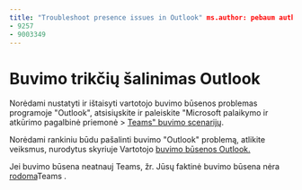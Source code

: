 ```yaml
---
title: "Troubleshoot presence issues in Outlook" ms.author: pebaum author: pebaum manager: scotv ms.date: 04/8/2021 ms.audience: Admin ms.topic: article ms.service: o365-administration ROBOTS: NOINDEX, NOFOLLOW localization_priority: Priority ms.collection: Adm_O365 ms.custom: (
- 9257
- 9003349
---
```


# <a name="troubleshoot-presence-issues-in-outlook"></a>Buvimo trikčių šalinimas Outlook

Norėdami nustatyti ir ištaisyti vartotojo buvimo būsenos problemas programoje "Outlook", atsisiųskite ir paleiskite "Microsoft palaikymo ir atkūrimo pagalbinė priemonė > [Teams" buvimo scenarijų](https://aka.ms/SaRA-TeamsPresenceScenario).

Norėdami rankiniu būdu pašalinti buvimo "Outlook" problemą, atlikite veiksmus, nurodytus skyriuje Vartotojo [buvimo būsenos Outlook.](https://docs.microsoft.com/microsoftteams/troubleshoot/teams-im-presence/issues-with-presence-in-outlook)

Jei buvimo būsena neatnauj Teams, žr. Jūsų faktinė buvimo būsena nėra [rodoma](https://docs.microsoft.com/microsoftteams/troubleshoot/teams-im-presence/presence-not-show-actual-status)Teams .
